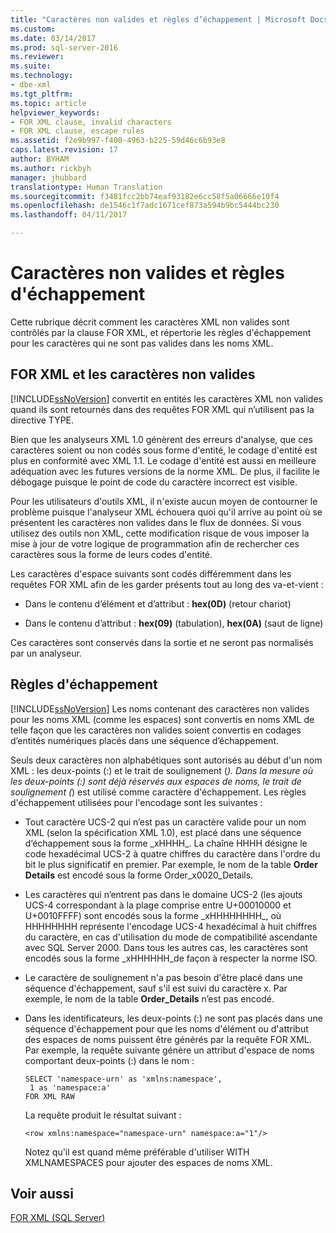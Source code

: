 ```yaml
---
title: "Caractères non valides et règles d’échappement | Microsoft Docs"
ms.custom: 
ms.date: 03/14/2017
ms.prod: sql-server-2016
ms.reviewer: 
ms.suite: 
ms.technology:
- dbe-xml
ms.tgt_pltfrm: 
ms.topic: article
helpviewer_keywords:
- FOR XML clause, invalid characters
- FOR XML clause, escape rules
ms.assetid: f2e9b997-f400-4963-b225-59d46c6b93e8
caps.latest.revision: 17
author: BYHAM
ms.author: rickbyh
manager: jhubbard
translationtype: Human Translation
ms.sourcegitcommit: f3481fcc2bb74eaf93182e6cc58f5a06666e10f4
ms.openlocfilehash: de1546c1f7adc1671cef873a594b9bc5444bc230
ms.lasthandoff: 04/11/2017

---
```

# <a name="invalid-characters-and-escape-rules"></a>Caractères non valides et règles d'échappement
  Cette rubrique décrit comment les caractères XML non valides sont contrôlés par la clause FOR XML, et répertorie les règles d'échappement pour les caractères qui ne sont pas valides dans les noms XML.  
  
## <a name="for-xml-and-invalid-characters"></a>FOR XML et les caractères non valides  
 [!INCLUDE[ssNoVersion](../../includes/ssnoversion-md.md)] convertit en entités les caractères XML non valides quand ils sont retournés dans des requêtes FOR XML qui n’utilisent pas la directive TYPE.  
  
 Bien que les analyseurs XML 1.0 génèrent des erreurs d'analyse, que ces caractères soient ou non codés sous forme d'entité, le codage d'entité est plus en conformité avec XML 1.1. Le codage d'entité est aussi en meilleure adéquation avec les futures versions de la norme XML. De plus, il facilite le débogage puisque le point de code du caractère incorrect est visible.  
  
 Pour les utilisateurs d'outils XML, il n'existe aucun moyen de contourner le problème puisque l'analyseur XML échouera quoi qu'il arrive au point où se présentent les caractères non valides dans le flux de données. Si vous utilisez des outils non XML, cette modification risque de vous imposer la mise à jour de votre logique de programmation afin de rechercher ces caractères sous la forme de leurs codes d'entité.  
  
 Les caractères d'espace suivants sont codés différemment dans les requêtes FOR XML afin de les garder présents tout au long des va-et-vient :  
  
-   Dans le contenu d’élément et d’attribut : **hex(0D)** (retour chariot)  
  
-   Dans le contenu d’attribut : **hex(09)** (tabulation), **hex(0A)** (saut de ligne)  
  
 Ces caractères sont conservés dans la sortie et ne seront pas normalisés par un analyseur.  
  
## <a name="escape-rules"></a>Règles d'échappement  
 [!INCLUDE[ssNoVersion](../../includes/ssnoversion-md.md)] Les noms contenant des caractères non valides pour les noms XML (comme les espaces) sont convertis en noms XML de telle façon que les caractères non valides soient convertis en codages d’entités numériques placés dans une séquence d’échappement.  
  
 Seuls deux caractères non alphabétiques sont autorisés au début d'un nom XML : les deux-points (:) et le trait de soulignement (_). Dans la mesure où les deux-points (:) sont déjà réservés aux espaces de noms, le trait de soulignement (_) est utilisé comme caractère d'échappement. Les règles d'échappement utilisées pour l'encodage sont les suivantes :  
  
-   Tout caractère UCS-2 qui n’est pas un caractère valide pour un nom XML (selon la spécification XML 1.0), est placé dans une séquence d’échappement sous la forme _xHHHH\_. La chaîne HHHH désigne le code hexadécimal UCS-2 à quatre chiffres du caractère dans l'ordre du bit le plus significatif en premier. Par exemple, le nom de la table **Order Details** est encodé sous la forme Order_x0020_Details.  
  
-   Les caractères qui n’entrent pas dans le domaine UCS-2 (les ajouts UCS-4 correspondant à la plage comprise entre U+00010000 et U+0010FFFF) sont encodés sous la forme _xHHHHHHHH\_, où HHHHHHHH représente l'encodage UCS-4 hexadécimal à huit chiffres du caractère, en cas d'utilisation du mode de compatibilité ascendante avec SQL Server 2000. Dans tous les autres cas, les caractères sont encodés sous la forme _xHHHHHH\_de façon à respecter la norme ISO.  
  
-   Le caractère de soulignement n'a pas besoin d'être placé dans une séquence d'échappement, sauf s'il est suivi du caractère x. Par exemple, le nom de la table **Order_Details** n’est pas encodé.  
  
-   Dans les identificateurs, les deux-points (:) ne sont pas placés dans une séquence d'échappement pour que les noms d'élément ou d'attribut des espaces de noms puissent être générés par la requête FOR XML. Par exemple, la requête suivante génère un attribut d'espace de noms comportant deux-points (:) dans le nom :  
  
    ```  
    SELECT 'namespace-urn' as 'xmlns:namespace',   
     1 as 'namespace:a'   
    FOR XML RAW  
    ```  
  
     La requête produit le résultat suivant :  
  
    ```  
    <row xmlns:namespace="namespace-urn" namespace:a="1"/>  
    ```  
  
     Notez qu'il est quand même préférable d'utiliser WITH XMLNAMESPACES pour ajouter des espaces de noms XML.  
  
## <a name="see-also"></a>Voir aussi  
 [FOR XML &#40;SQL Server&#41;](../../relational-databases/xml/for-xml-sql-server.md)  
  
  
